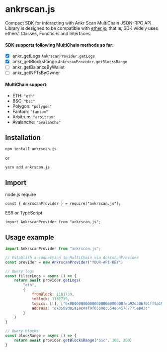 # ankrscan.js
Compact SDK for interacting with Ankr Scan MultiChain JSON-RPC API.
Library is designed to be compatible with [ether.js](https://github.com/ethers-io/ethers.js),
that is, SDK widely uses ethers' Classes, Functions and Interfaces.

#### SDK supports following MultiChain methods so far:

- [x] ankr_getLogs `AnkrscanProvider.getLogs`
- [x] ankr_getBlocksRange `AnkrscanProvider.getBlocksRange`
- [ ] ankr_getBalanceByWallet
- [ ] ankr_getNFTsByOwner

#### MultiChain support:
- ETH: `"eth"`
- BSC: `"bsc"`
- Polygon: `"polygon"`
- Fantom: `"fantom"`
- Arbitrum: `"arbitrum"`
- Avalanche: `"avalanche"`

## Installation
```shell
npm install ankrscan.js
```
or
```shell
yarn add ankrscan.js
```

## Import
node.js require
```shell
const { AnkrscanProvider } = require("ankrscan.js");
```
ES6 or TypeScript
```shell
import AnkrscanProvider from "ankrscan.js";
```

## Usage example

```javascript
import AnkrscanProvider from "ankrscan.js";

// Establish a connection to MultiChain via AnkrscanProvider
const provider = new AnkrscanProvider("YOUR-API-KEY")

// Query logs
const filterLogs = async () => {
    return await provider.getLogs(
        "eth",
        {
            fromBlock: 1181739,
            toBlock: 1181739,
            topics: [[], ["0x000000000000000000000000feb92d30bf01ff9a1901666c5573532bfa07eeec"]],
            address: "0x3589d05a1ec4af9f65b0e5554e645707775ee43c"
        }
    )
}

// Query blocks
const blockRange = async () => {
    return await provider.getBlocksRange("bsc", 100, 200)
}
```
